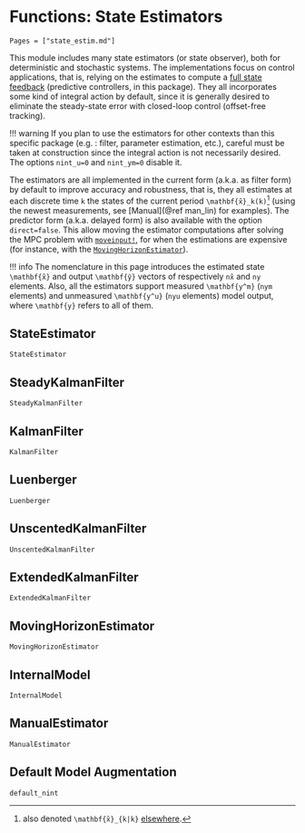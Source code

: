 # Functions: State Estimators

```@contents
Pages = ["state_estim.md"]
```

This module includes many state estimators (or state observer), both for deterministic
and stochastic systems. The implementations focus on control applications, that is, relying
on the estimates to compute a [full state feedback](https://en.wikipedia.org/wiki/Full_state_feedback)
(predictive controllers, in this package). They all incorporates some kind of
integral action by default, since it is generally desired to eliminate the steady-state
error with closed-loop control (offset-free tracking).

!!! warning
    If you plan to use the estimators for other contexts than this specific package (e.g. :
    filter, parameter estimation, etc.), careful must be taken at construction since the
    integral action is not necessarily desired. The options `nint_u=0` and `nint_ym=0`
    disable it.

The estimators are all implemented in the current form (a.k.a. as filter form) by default
to improve accuracy and robustness, that is, they all estimates at each discrete time ``k``
the states of the current period ``\mathbf{x̂}_k(k)``[^1] (using the newest measurements, see
[Manual](@ref man_lin) for examples). The predictor form (a.k.a. delayed form) is also
available with the option `direct=false`. This allow moving the estimator computations after
solving the MPC problem with [`moveinput!`](@ref), for when the estimations are expensive
(for instance, with the [`MovingHorizonEstimator`](@ref)).

[^1]: also denoted ``\mathbf{x̂}_{k|k}`` [elsewhere](https://en.wikipedia.org/wiki/Kalman_filter).

!!! info
    The nomenclature in this page introduces the estimated state ``\mathbf{x̂}`` and output
    ``\mathbf{ŷ}`` vectors of respectively `nx̂` and `ny` elements. Also, all the estimators
    support measured ``\mathbf{y^m}`` (`nym` elements) and unmeasured ``\mathbf{y^u}``
    (`nyu` elements) model output, where ``\mathbf{y}`` refers to all of them.

## StateEstimator

```@docs
StateEstimator
```

## SteadyKalmanFilter

```@docs
SteadyKalmanFilter
```

## KalmanFilter

```@docs
KalmanFilter
```

## Luenberger

```@docs
Luenberger
```

## UnscentedKalmanFilter

```@docs
UnscentedKalmanFilter
```

## ExtendedKalmanFilter

```@docs
ExtendedKalmanFilter
```

## MovingHorizonEstimator

```@docs
MovingHorizonEstimator
```

## InternalModel

```@docs
InternalModel
```

## ManualEstimator

```@docs
ManualEstimator
```

## Default Model Augmentation

```@docs
default_nint
```
